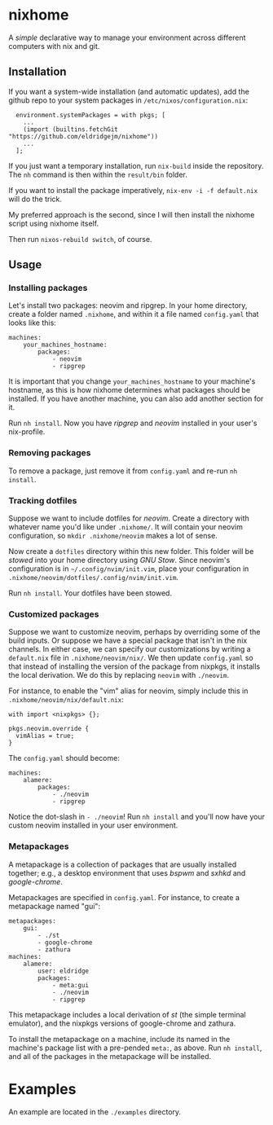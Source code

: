 nixhome
=======

A *simple* declarative way to manage your environment across different computers
with nix and git.

Installation
------------

If you want a system-wide installation (and automatic updates), add the github
repo to your system packages in `/etc/nixos/configuration.nix`:

```
  environment.systemPackages = with pkgs; [
    ...
    (import (builtins.fetchGit "https://github.com/eldridgejm/nixhome"))
    ...
  ];
```

If you just want a temporary installation, run `nix-build` inside the
repository. The `nh` command is then within the `result/bin` folder.

If you want to install the package imperatively, `nix-env -i -f default.nix`
will do the trick.

My preferred approach is the second, since I will then install the nixhome
script using nixhome itself.

Then run `nixos-rebuild switch`, of course.

Usage
-----

### Installing packages

Let's install two packages: neovim and ripgrep.
In your home directory, create a folder named `.nixhome`, and within it a file
named `config.yaml` that looks like this:

```
machines:
    your_machines_hostname:
        packages:
            - neovim
            - ripgrep
```

It is important that you change `your_machines_hostname` to your machine's
hostname, as this is how nixhome determines what packages should be installed.
If you have another machine, you can also add another section for it.

Run `nh install`. Now you have *ripgrep* and *neovim* installed in your user's
nix-profile.

### Removing packages

To remove a package, just remove it from `config.yaml` and re-run `nh install`.


### Tracking dotfiles

Suppose we want to include dotfiles for *neovim*. Create a directory with
whatever name you'd like under `.nixhome/`. It will contain your neovim
configuration, so `mkdir .nixhome/neovim` makes a lot of sense.

Now create a `dotfiles` directory within this new folder. This folder will be
*stowed* into your home directory using *GNU Stow*. Since neovim's configuration
is in `~/.config/nvim/init.vim`, place your configuration in
`.nixhome/neovim/dotfiles/.config/nvim/init.vim`.

Run `nh install`. Your dotfiles have been stowed.


### Customized packages

Suppose we want to customize neovim, perhaps by overriding some of the build
inputs. Or suppose we have a special package that isn't in the nix channels. In
either case, we can specify our customizations by writing a
`default.nix` file in `.nixhome/neovim/nix/`. We then update `config.yaml` so
that instead of installing the version of the package from nixpkgs, it installs
the local derivation. We do this by replacing `neovim` with `./neovim`.

For instance, to enable the "vim" alias for neovim, simply include this in
`.nixhome/neovim/nix/default.nix`:

```
with import <nixpkgs> {};

pkgs.neovim.override {
  vimAlias = true;
}
```

The `config.yaml` should become:


```
machines:
    alamere:
        packages:
            - ./neovim
            - ripgrep
```

Notice the dot-slash in `- ./neovim`! Run `nh install` and you'll now have your
custom neovim installed in your user environment.

### Metapackages

A metapackage is a collection of packages that are usually installed together;
e.g., a desktop environment that uses *bspwm* and *sxhkd* and *google-chrome*.

Metapackages are specified in `config.yaml`. For instance, to create a
metapackage named "gui":


```
metapackages:
    gui:
        - ./st
        - google-chrome
        - zathura
machines:
    alamere:
        user: eldridge
        packages:
            - meta:gui
            - ./neovim
            - ripgrep
```

This metapackage includes a local derivation of *st* (the simple terminal
emulator), and the nixpkgs versions of google-chrome and zathura.

To install the metapackage on a machine, include its named in the machine's
package list with a pre-pended `meta:`, as above. Run `nh install`, and all of
the packages in the metapackage will be installed.


# Examples

An example are located in the `./examples` directory.

